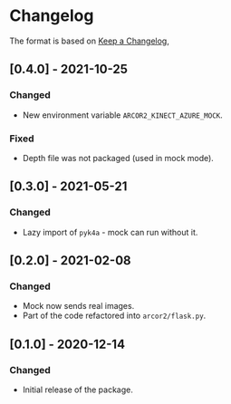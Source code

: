 # Changelog

The format is based on [Keep a Changelog](https://keepachangelog.com/en/1.0.0/),

## [0.4.0] - 2021-10-25

### Changed

- New environment variable `ARCOR2_KINECT_AZURE_MOCK`.

### Fixed 

- Depth file was not packaged (used in mock mode).

## [0.3.0] - 2021-05-21

### Changed

- Lazy import of `pyk4a` - mock can run without it.

## [0.2.0] - 2021-02-08

### Changed
- Mock now sends real images.
- Part of the code refactored into `arcor2/flask.py`.

## [0.1.0] - 2020-12-14

### Changed
- Initial release of the package.